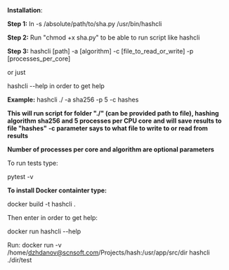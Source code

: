 **Installation**:

**Step 1:**
ln -s /absolute/path/to/sha.py /usr/bin/hashcli

**Step 2:**
Run "chmod +x sha.py" to be able to run script like hashcli

**Step 3:**
hashcli [path] -a [algorithm] -c [file_to_read_or_write] -p [processes_per_core]

or just

hashcli --help in order to get help

**Example:**
hashcli ./ -a sha256 -p 5 -c hashes

**This will run script for folder "./" (can be provided path to file), hashing algorithm sha256 and 5 processes per CPU core**
**and will save results to file "hashes"**
**-c parameter says to what file to write to or read from results**

 **Number of processes per core and algorithm are optional parameters**

To run tests type:

pytest -v

**To install Docker containter type:**

docker build -t hashcli .

Then enter in order to get help:

docker run hashcli --help

Run: docker run -v /home/dzhdanov@scnsoft.com/Projects/hash:/usr/app/src/dir hashcli ./dir/test
